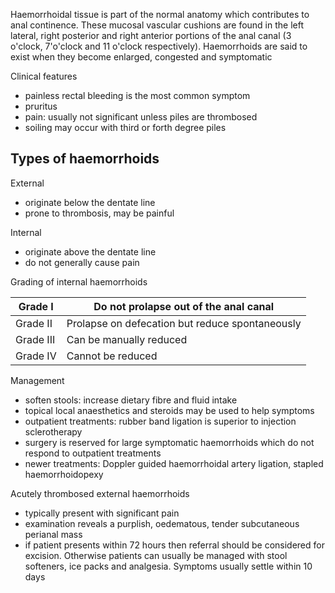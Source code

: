 Haemorrhoidal tissue is part of the normal anatomy which contributes to anal continence. These mucosal vascular cushions are found in the left lateral, right posterior and right anterior portions of the anal canal (3 o'clock, 7'o'clock and 11 o'clock respectively). Haemorrhoids are said to exist when they become enlarged, congested and symptomatic  
  
Clinical features  
* painless rectal bleeding is the most common symptom
* pruritus
* pain: usually not significant unless piles are thrombosed
* soiling may occur with third or forth degree piles

  
Types of haemorrhoids
---------------------

  
External  
* originate below the dentate line
* prone to thrombosis, may be painful

  
Internal  
* originate above the dentate line
* do not generally cause pain

  
Grading of internal haemorrhoids  
  


| Grade I | Do not prolapse out of the anal canal |
| --- | --- |
| Grade II | Prolapse on defecation but reduce spontaneously |
| Grade III | Can be manually reduced |
| Grade IV | Cannot be reduced |

  
Management  
* soften stools: increase dietary fibre and fluid intake
* topical local anaesthetics and steroids may be used to help symptoms
* outpatient treatments: rubber band ligation is superior to injection sclerotherapy
* surgery is reserved for large symptomatic haemorrhoids which do not respond to outpatient treatments
* newer treatments: Doppler guided haemorrhoidal artery ligation, stapled haemorrhoidopexy

  
Acutely thrombosed external haemorrhoids  
* typically present with significant pain
* examination reveals a purplish, oedematous, tender subcutaneous perianal mass
* if patient presents within 72 hours then referral should be considered for excision. Otherwise patients can usually be managed with stool softeners, ice packs and analgesia. Symptoms usually settle within 10 days
